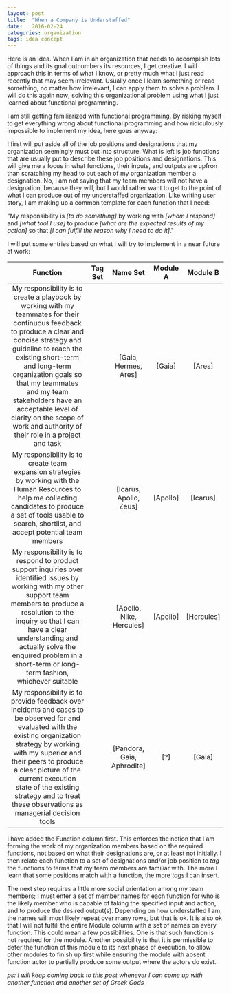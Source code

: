 ```yaml
---
layout: post
title:  "When a Company is Understaffed"
date:   2016-02-24 
categories: organization
tags: idea concept 
---
```


Here is an idea. When I am in an organization that needs to accomplish lots of things and its goal outnumbers its resources, I get creative. I will approach this in terms of what I know, or pretty much what I just read recently that may seem irrelevant. Usually once I learn something or read something, no matter how irrelevant, I can apply them to solve a problem. I will do this again now; solving this organizational problem using what I just learned about functional programming.

I am still getting familiarized with functional programming. By risking myself to get everything wrong about functional programming and how ridiculously impossible to implement my idea, here goes anyway:

I first will put aside all of the job positions and designations that my organization seemingly must put into structure. What is left is job functions that are usually put to describe these job positions and designations. This will give me a focus in what functions, their inputs, and outputs are upfron than scratching my head to put each of my organization member a designation. No, I am not saying that my team members will not have a designation, because they will, but I would rather want to get to the point of what I can produce out of my understaffed organization.
Like writing user story, I am making up a common template for each function that I need: 

"My responsibility is *[to do something]* by working with *[whom I respond]* and *[what tool I use]* to produce *[what are the expected results of my action]* so that *[I can fulfill the reason why I need to do it]*."

I will put some entries based on what I will try to implement in a near future at work:

| Function | Tag Set | Name Set | Module A | Module B |
| :------: | :-----: | :------: | :------: | :------: |
| My responsibility is to create a playbook by working with my teammates for their continuous feedback to produce a clear and concise strategy and guideline to reach the existing short-term and long-term organization goals so that my teammates and my team stakeholders have an acceptable level of clarity on the scope of work and authority of their role in a project and task || [Gaia, Hermes, Ares] | [Gaia] | [Ares] |
| My responsibility is to create team expansion strategies by working with the Human Resources to help me collecting candidates to produce a set of tools usable to search, shortlist, and accept potential team members || [Icarus, Apollo, Zeus] | [Apollo] | [Icarus] |
| My responsibility is to respond to product support inquiries over identified issues by working with my other support team members to produce a resolution to the inquiry so that I can have a clear understanding and actually solve the enquired problem in a short-term or long-term fashion, whichever suitable || [Apollo, Nike, Hercules] | [Apollo] | [Hercules] |
| My responsibility is to provide feedback over incidents and cases to be observed for and evaluated with the existing organization strategy by working with my superior and their peers to produce a clear picture of the current execution state of the existing strategy and to treat these observations as managerial decision tools || [Pandora, Gaia, Aphrodite] | [?] | [Gaia] |

I have added the Function column first. This enforces the notion that I am forming the work of my organization members based on the required functions, not based on what their designations are, or at least not initially. I then relate each function to a set of designations and/or job position to *tag* the functions to terms that my team members are familiar with. The more I learn that some positions match with a function, the more *tags* I can insert.

The next step requires a little more social orientation among my team members; I must enter a set of member names for each function for who is the likely member who is capable of taking the specified input and action, and to produce the desired output(s). Depending on how understaffed I am, the names will most likely repeat over many rows, but that is ok. It is also ok that I will not fulfill the entire Module column with a set of names on every function. This could mean a few possibilities. One is that such function is not required for the module. Another possibility is that it is permissible to defer the function of this module to its next phase of execution, to allow other modules to finish up first while ensuring the module with absent function actor to partially produce some output where the actors do exist.

*ps: I will keep coming back to this post whenever I can come up with another function and another set of Greek Gods*
